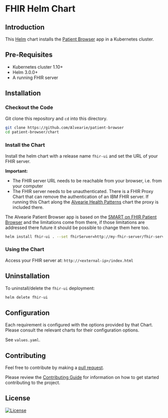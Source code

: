 # FHIR Helm Chart

## Introduction

This [Helm](https://github.com/kubernetes/helm) chart installs the [Patient Browser](https://github.com/Alvearie/patient-browser) app in a Kubernetes cluster.

## Pre-Requisites

- Kubernetes cluster 1.10+
- Helm 3.0.0+
- A running FHIR server

## Installation

### Checkout the Code

Git clone this repository and `cd` into this directory.

```bash
git clone https://github.com/Alvearie/patient-browser
cd patient-browser/chart
```

### Install the Chart

Install the helm chart with a release name `fhir-ui` and set the URL of your FHIR server.

**Important:**
- The FHIR server URL needs to be reachable from your browser, i.e. from your computer
- The FHIR server needs to be unauthenticated. There is a FHIR Proxy Chart that can remove the authentication of an IBM FHIR server. If running this Chart along the [Alvearie Health Patterns](https://github.com/Alvearie/health-patterns/tree/main/clinical-ingestion/helm-charts/alvearie-ingestion) chart the proxy is included there.

The Alvearie Patient Browser app is based on the [SMART on FHIR Patient Browser](https://github.com/smart-on-fhir/patient-browser) and the limitations come from there, if those limitations are addressed there future it should be possible to change them here too.

```bash
helm install fhir-ui . --set fhirServer=http://my-fhir-server/fhir-server/api/v4
```

### Using the Chart

Access your FHIR server at: `http://<external-ip>/index.html`

## Uninstallation

To uninstall/delete the `fhir-ui` deployment:

```bash
helm delete fhir-ui
```

## Configuration

Each requirement is configured with the options provided by that Chart.
Please consult the relevant charts for their configuration options.

See `values.yaml`.

## Contributing

Feel free to contribute by making a [pull request](https://github.com/Alvearie/patient-browser/pull/new/master).

Please review the [Contributing Guide](https://github.com/Alvearie/health-patterns/blob/main/CONTRIBUTING.md) for information on how to get started contributing to the project.

## License
[![License](https://img.shields.io/badge/License-Apache%202.0-blue.svg)](https://opensource.org/licenses/Apache-2.0) 
